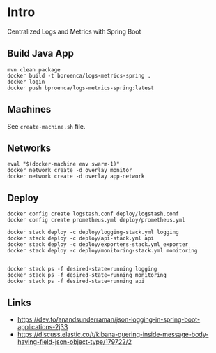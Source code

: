 # Intro

Centralized Logs and Metrics with Spring Boot 

## Build Java App

```
mvn clean package
docker build -t bproenca/logs-metrics-spring .
docker login
docker push bproenca/logs-metrics-spring:latest
```

## Machines

See `create-machine.sh` file.

## Networks

```
eval "$(docker-machine env swarm-1)"
docker network create -d overlay monitor
docker network create -d overlay app-network
```

## Deploy

```
docker config create logstash.conf deploy/logstash.conf
docker config create prometheus.yml deploy/prometheus.yml

docker stack deploy -c deploy/logging-stack.yml logging
docker stack deploy -c deploy/api-stack.yml api
docker stack deploy -c deploy/exporters-stack.yml exporter
docker stack deploy -c deploy/monitoring-stack.yml monitoring


docker stack ps -f desired-state=running logging
docker stack ps -f desired-state=running monitoring
docker stack ps -f desired-state=running api
```

## Links

* https://dev.to/anandsunderraman/json-logging-in-spring-boot-applications-2j33
* https://discuss.elastic.co/t/kibana-quering-inside-message-body-having-field-json-object-type/179722/2